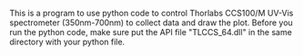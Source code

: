 This is a program to use python code to control Thorlabs CCS100/M UV-Vis spectrometer (350nm-700nm) to collect data and draw the plot.
Before you run the python code, make sure put the API file "TLCCS_64.dll" in the same directory with your python file.

